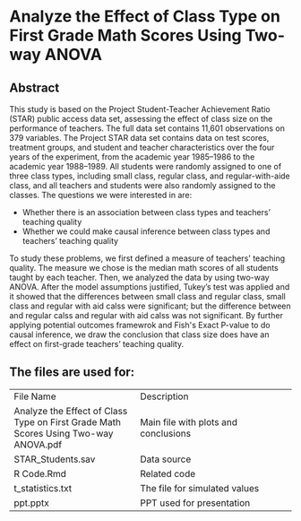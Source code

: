 # Analyze the Effect of Class Type on First Grade Math Scores Using Two-way ANOVA

## Abstract

This study is based on the Project Student-Teacher Achievement Ratio (STAR) public access data set, assessing the effect of class size on the performance of teachers. The full data set contains 11,601 observations on 379 variables. The Project STAR data set contains data on test scores, treatment groups, and student and teacher characteristics over the four years of the experiment, from the academic year 1985–1986 to the academic year 1988–1989. All students were randomly assigned to one of three class types, including small class, regular class, and regular-with-aide class, and all teachers and students were also randomly assigned to the classes. The questions we were interested in are:

* Whether there is an association between class types and teachers’ teaching quality
* Whether we could make causal inference between class types and teachers’ teaching quality

To study these problems, we first defined a measure of teachers' teaching quality. The measure we chose is the median math scores of all students taught by each teacher. Then, we analyzed the data by using two-way ANOVA. After the model assumptions justified, Tukey’s test was applied and it showed that the differences between small class and regular class, small class and regular with aid calss were significant; but the difference between and regular calss and regular with aid calss was not significant. By further applying potential outcomes framewrok and Fish's Exact P-value to do causal inference, we draw the conclusion that class size does have an effect on first-grade teachers’ teaching quality. 

## The files are used for:
<table>
<tr><td width="300px">File Name</td><td width="500px">Description</td></tr>
<tr><td width="300px">Analyze the Effect of Class Type on First Grade Math Scores Using Two-way ANOVA.pdf</td><td width="500px">Main file with plots and conclusions</td></tr>
<tr><td width="300px">STAR_Students.sav</td><td width="500px">Data source</td></tr>
<tr><td width="300px">R Code.Rmd</td><td width="500px">Related code</td></tr>
<tr><td width="300px">t_statistics.txt</td><td width="500px">The file for simulated values</td></tr>
<tr><td width="300px">ppt.pptx</td><td width="500px">PPT used for presentation</td></tr>
</table>
